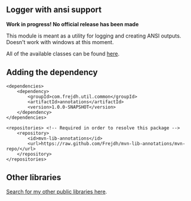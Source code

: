 Logger with ansi support
-
<strong>Work in progress! No official release has been made</strong>

This module is meant as a utility for logging and creating ANSI outputs.
Doesn't work with windows at this moment.

All of the available classes can be found [here](https://github.com/frejdh/mvn-lib-annotations/tree/master/src/main/java/com/frejdh/util/common/annotations).

## Adding the dependency
```
<dependencies>
    <dependency>
        <groupId>com.frejdh.util.common</groupId>
        <artifactId>annotations</artifactId>
        <version>1.0.0-SNAPSHOT</version>
    </dependency>
</dependencies>

<repositories> <!-- Required in order to resolve this package -->
    <repository>
        <id>mvn-lib-annotations</id>
        <url>https://raw.github.com/Frejdh/mvn-lib-annotations/mvn-repo/</url>
    </repository>
</repositories>
```

## Other libraries
[Search for my other public libraries here](https://github.com/search?q=Frejdh%2Fmvn-lib-).